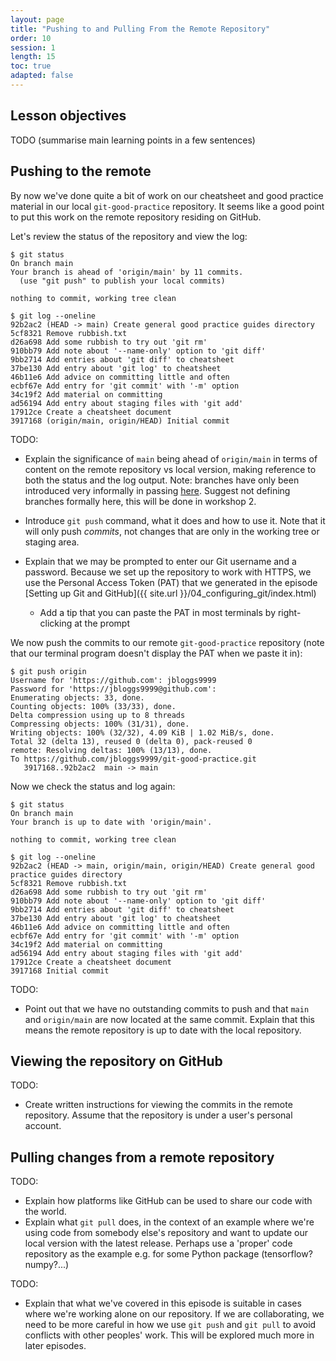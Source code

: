 ```yaml
---
layout: page
title: "Pushing to and Pulling From the Remote Repository"
order: 10
session: 1
length: 15
toc: true
adapted: false
---
```


## Lesson objectives

TODO (summarise main learning points in a few sentences)


## Pushing to the remote

By now we've done quite a bit of work on our cheatsheet and good practice
material in our local `git-good-practice` repository. It seems like a good point to
put this work on the remote repository residing on GitHub.

Let's review the status of the repository and view the log:

```
$ git status
On branch main
Your branch is ahead of 'origin/main' by 11 commits.
  (use "git push" to publish your local commits)

nothing to commit, working tree clean

$ git log --oneline
92b2ac2 (HEAD -> main) Create general good practice guides directory
5cf8321 Remove rubbish.txt
d26a698 Add some rubbish to try out 'git rm'
910bb79 Add note about '--name-only' option to 'git diff'
9bb2714 Add entries about 'git diff' to cheatsheet
37be130 Add entry about 'git log' to cheatsheet
46b11e6 Add advice on committing little and often
ecbf67e Add entry for 'git commit' with '-m' option
34c19f2 Add material on committing
ad56194 Add entry about staging files with 'git add'
17912ce Create a cheatsheet document
3917168 (origin/main, origin/HEAD) Initial commit
```

TODO:
* Explain the significance of `main` being ahead of `origin/main` in terms of content
  on the remote repository vs local version, making reference to both the
  status and the log output. Note:
  branches have only been introduced very informally in passing
  [here](../_episodes/07_recording_changes.md#viewing-the-status-of-a-repository).
  Suggest not defining branches formally here, this will be done in workshop 2.

* Introduce `git push` command, what it does and how to use it. Note that it will
  only push _commits_, not changes that are only in the working tree or staging
  area.

* Explain that we may be prompted to enter our Git username and a password.
  Because we set up the repository to work with HTTPS, we use the Personal
  Access Token (PAT) that we generated in the episode
  [Setting up Git and GitHub]({{ site.url }}/04_configuring_git/index.html)
  - Add a tip that you can paste the PAT in most terminals by right-clicking
    at the prompt

We now push the commits to our remote `git-good-practice` repository (note
that our terminal program doesn't display the PAT when we paste it in):

```
$ git push origin
Username for 'https://github.com': jbloggs9999
Password for 'https://jbloggs9999@github.com':
Enumerating objects: 33, done.
Counting objects: 100% (33/33), done.
Delta compression using up to 8 threads
Compressing objects: 100% (31/31), done.
Writing objects: 100% (32/32), 4.09 KiB | 1.02 MiB/s, done.
Total 32 (delta 13), reused 0 (delta 0), pack-reused 0
remote: Resolving deltas: 100% (13/13), done.
To https://github.com/jbloggs9999/git-good-practice.git
   3917168..92b2ac2  main -> main
```

Now we check the status and log again:

```
$ git status
On branch main
Your branch is up to date with 'origin/main'.

nothing to commit, working tree clean

$ git log --oneline
92b2ac2 (HEAD -> main, origin/main, origin/HEAD) Create general good practice guides directory
5cf8321 Remove rubbish.txt
d26a698 Add some rubbish to try out 'git rm'
910bb79 Add note about '--name-only' option to 'git diff'
9bb2714 Add entries about 'git diff' to cheatsheet
37be130 Add entry about 'git log' to cheatsheet
46b11e6 Add advice on committing little and often
ecbf67e Add entry for 'git commit' with '-m' option
34c19f2 Add material on committing
ad56194 Add entry about staging files with 'git add'
17912ce Create a cheatsheet document
3917168 Initial commit
```

TODO:
* Point out that we have no outstanding commits to push and that `main` and
  `origin/main` are now located at the same commit. Explain that this means
  the remote repository is up to date with the local repository.


## Viewing the repository on GitHub

TODO:
* Create written instructions for viewing the commits in the remote repository.
  Assume that the repository is under a user's personal account.


## Pulling changes from a remote repository

TODO:
* Explain how platforms like GitHub can be used to share our code with the world.
* Explain what `git pull` does, in the context of an example where we're using
  code from somebody else's repository and want to update our local version with
  the latest release. Perhaps use a 'proper' code repository as the example e.g. for
  some Python package (tensorflow? numpy?...)

TODO:
  * Explain that what we've covered in this episode is suitable in cases where
    we're working alone on our repository. If we are collaborating, we need to
    be more careful in how we use `git push` and `git pull` to avoid conflicts
    with other peoples' work. This will be explored much more in later
    episodes.

